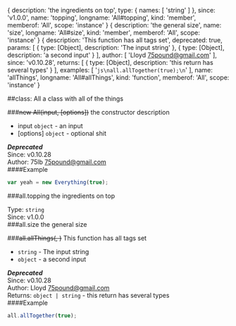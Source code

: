 { description: 'the ingredients on top',
  type: { names: [ 'string' ] },
  since: 'v1.0.0',
  name: 'topping',
  longname: 'All#topping',
  kind: 'member',
  memberof: 'All',
  scope: 'instance' }
{ description: 'the general size',
  name: 'size',
  longname: 'All#size',
  kind: 'member',
  memberof: 'All',
  scope: 'instance' }
{ description: 'This function has all tags set',
  deprecated: true,
  params: 
   [ { type: [Object], description: 'The input string' },
     { type: [Object], description: 'a second input' } ],
  author: [ 'Lloyd <75pound@gmail.com>' ],
  since: 'v0.10.28',
  returns: [ { type: [Object], description: 'this return has several types' } ],
  examples: [ '```js\nall.allTogether(true);\n```' ],
  name: 'allThings',
  longname: 'All#allThings',
  kind: 'function',
  memberof: 'All',
  scope: 'instance' }

##class: All
a class with all of the things

###~~new All(input, [options])~~
the constructor description


 - input `object` - an input
 - [options] `object` - optional shit

***Deprecated***  
Since: v0.10.28  
Author: 75lb <75pound@gmail.com>  
####Example
```js
var yeah = new Everything(true);
```
###all.topping
the ingredients on top

Type: `string`  
Since: v1.0.0  
###all.size
the general size

  

###~~all.allThings(, )~~
This function has all tags set


 -  `string` - The input string
 -  `object` - a second input

***Deprecated***  
Since: v0.10.28  
Author: Lloyd <75pound@gmail.com>  
Returns: `object | string` - this return has several types  
####Example
```js
all.allTogether(true);
```
